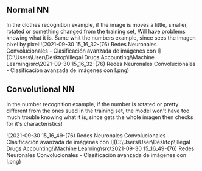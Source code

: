 <h2>Normal NN</h2>

In the clothes recognition example, if the image is moves a little, smaller, rotated or something changed from the training set, Will have problems knowing what it is.
Same whit the numbers example, since sees the imagen pixel by pixel!![2021-09-30 15_16_32-(76) Redes Neuronales Convolucionales - Clasificación avanzada de imágenes con I](C:\Users\User\Desktop\Illegal Drugs Accounting!\Machine Learning\src\2021-09-30 15_16_32-(76) Redes Neuronales Convolucionales - Clasificación avanzada de imágenes con I.png)

<h2>Convolutional NN</h2>

In the number recognition example, if the number is rotated or pretty different from the ones sued in the training set, the model won't have too much trouble knowing what it is, since gets the whole imagen then checks for it's characteristics!

![2021-09-30 15_16_49-(76) Redes Neuronales Convolucionales - Clasificación avanzada de imágenes con I](C:\Users\User\Desktop\Illegal Drugs Accounting!\Machine Learning\src\2021-09-30 15_16_49-(76) Redes Neuronales Convolucionales - Clasificación avanzada de imágenes con I.png)